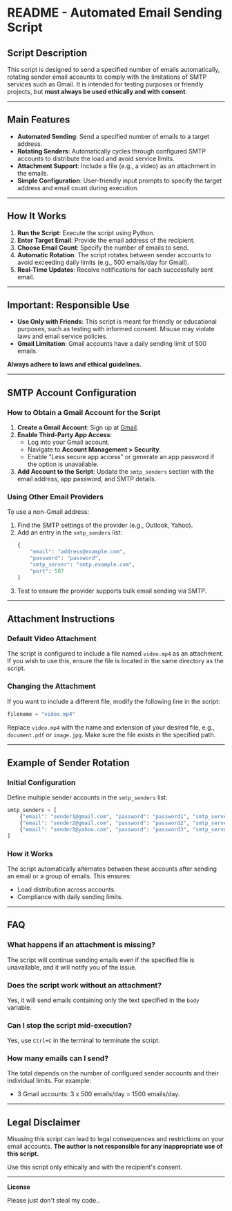 # README - Automated Email Sending Script

## **Script Description**

This script is designed to send a specified number of emails automatically, rotating sender email accounts to comply with the limitations of SMTP services such as Gmail. It is intended for testing purposes or friendly projects, but **must always be used ethically and with consent**.

---

## **Main Features**

- **Automated Sending**: Send a specified number of emails to a target address.
- **Rotating Senders**: Automatically cycles through configured SMTP accounts to distribute the load and avoid service limits.
- **Attachment Support**: Include a file (e.g., a video) as an attachment in the emails.
- **Simple Configuration**: User-friendly input prompts to specify the target address and email count during execution.

---

## **How It Works**

1. **Run the Script**: Execute the script using Python.
2. **Enter Target Email**: Provide the email address of the recipient.
3. **Choose Email Count**: Specify the number of emails to send.
4. **Automatic Rotation**: The script rotates between sender accounts to avoid exceeding daily limits (e.g., 500 emails/day for Gmail).
5. **Real-Time Updates**: Receive notifications for each successfully sent email.

---

## **Important: Responsible Use**

- **Use Only with Friends**: This script is meant for friendly or educational purposes, such as testing with informed consent. Misuse may violate laws and email service policies.
- **Gmail Limitation**: Gmail accounts have a daily sending limit of 500 emails.

**Always adhere to laws and ethical guidelines.**

---

## **SMTP Account Configuration**

### How to Obtain a Gmail Account for the Script

1. **Create a Gmail Account**: Sign up at [Gmail](https://mail.google.com).
2. **Enable Third-Party App Access**:
   - Log into your Gmail account.
   - Navigate to **Account Management > Security**.
   - Enable "Less secure app access" or generate an app password if the option is unavailable.
3. **Add Account to the Script**: Update the `smtp_senders` section with the email address, app password, and SMTP details.

### Using Other Email Providers

To use a non-Gmail address:
1. Find the SMTP settings of the provider (e.g., Outlook, Yahoo).
2. Add an entry in the `smtp_senders` list:
   ```python
   {
       "email": "address@example.com",
       "password": "password",
       "smtp_server": "smtp.example.com",
       "port": 587
   }
   ```
3. Test to ensure the provider supports bulk email sending via SMTP.

---

## **Attachment Instructions**

### Default Video Attachment
The script is configured to include a file named `video.mp4` as an attachment. If you wish to use this, ensure the file is located in the same directory as the script.

### Changing the Attachment
If you want to include a different file, modify the following line in the script:
```python
filename = "video.mp4"
```
Replace `video.mp4` with the name and extension of your desired file, e.g., `document.pdf` or `image.jpg`. Make sure the file exists in the specified path.

---

## **Example of Sender Rotation**

### Initial Configuration
Define multiple sender accounts in the `smtp_senders` list:
```python
smtp_senders = [
    {"email": "sender1@gmail.com", "password": "password1", "smtp_server": "smtp.gmail.com", "port": 587},
    {"email": "sender2@gmail.com", "password": "password2", "smtp_server": "smtp.gmail.com", "port": 587},
    {"email": "sender3@yahoo.com", "password": "password3", "smtp_server": "smtp.mail.yahoo.com", "port": 587},
]
```

### How it Works
The script automatically alternates between these accounts after sending an email or a group of emails. This ensures:
- Load distribution across accounts.
- Compliance with daily sending limits.

---

## **FAQ**

### What happens if an attachment is missing?
The script will continue sending emails even if the specified file is unavailable, and it will notify you of the issue.

### Does the script work without an attachment?
Yes, it will send emails containing only the text specified in the `body` variable.

### Can I stop the script mid-execution?
Yes, use `Ctrl+C` in the terminal to terminate the script.

### How many emails can I send?
The total depends on the number of configured sender accounts and their individual limits. For example:
- 3 Gmail accounts: 3 x 500 emails/day = 1500 emails/day.

---

## **Legal Disclaimer**

Misusing this script can lead to legal consequences and restrictions on your email accounts. **The author is not responsible for any inappropriate use of this script.**

Use this script only ethically and with the recipient's consent.

---

**License**

Please just don't steal my code..